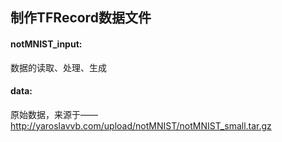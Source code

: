 ## 制作TFRecord数据文件  
#### notMNIST_input:  
数据的读取、处理、生成  
#### data:  
原始数据，来源于——http://yaroslavvb.com/upload/notMNIST/notMNIST_small.tar.gz
